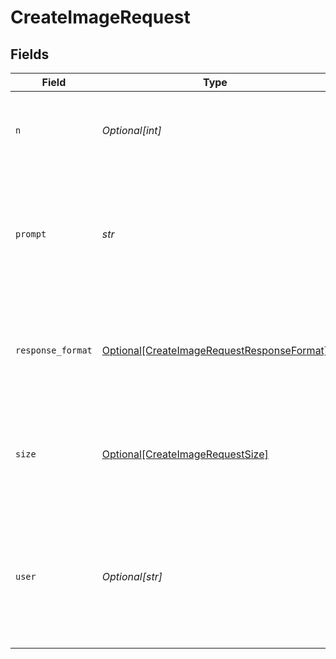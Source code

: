 # CreateImageRequest


## Fields

| Field                                                                                                                                                              | Type                                                                                                                                                               | Required                                                                                                                                                           | Description                                                                                                                                                        | Example                                                                                                                                                            |
| ------------------------------------------------------------------------------------------------------------------------------------------------------------------ | ------------------------------------------------------------------------------------------------------------------------------------------------------------------ | ------------------------------------------------------------------------------------------------------------------------------------------------------------------ | ------------------------------------------------------------------------------------------------------------------------------------------------------------------ | ------------------------------------------------------------------------------------------------------------------------------------------------------------------ |
| `n`                                                                                                                                                                | *Optional[int]*                                                                                                                                                    | :heavy_minus_sign:                                                                                                                                                 | The number of images to generate. Must be between 1 and 10.                                                                                                        | 1                                                                                                                                                                  |
| `prompt`                                                                                                                                                           | *str*                                                                                                                                                              | :heavy_check_mark:                                                                                                                                                 | A text description of the desired image(s). The maximum length is 1000 characters.                                                                                 | A cute baby sea otter                                                                                                                                              |
| `response_format`                                                                                                                                                  | [Optional[CreateImageRequestResponseFormat]](../../models/shared/createimagerequestresponseformat.md)                                                              | :heavy_minus_sign:                                                                                                                                                 | The format in which the generated images are returned. Must be one of `url` or `b64_json`.                                                                         | url                                                                                                                                                                |
| `size`                                                                                                                                                             | [Optional[CreateImageRequestSize]](../../models/shared/createimagerequestsize.md)                                                                                  | :heavy_minus_sign:                                                                                                                                                 | The size of the generated images. Must be one of `256x256`, `512x512`, or `1024x1024`.                                                                             | 1024x1024                                                                                                                                                          |
| `user`                                                                                                                                                             | *Optional[str]*                                                                                                                                                    | :heavy_minus_sign:                                                                                                                                                 | A unique identifier representing your end-user, which can help OpenAI to monitor and detect abuse. [Learn more](/docs/guides/safety-best-practices/end-user-ids).<br/> | user-1234                                                                                                                                                          |